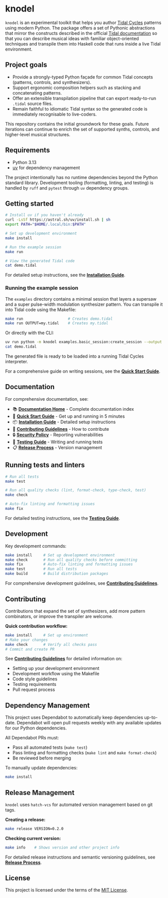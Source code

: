 # knodel

`knodel` is an experimental toolkit that helps you author [Tidal Cycles](https://tidalcycles.org/) patterns using modern Python. The package offers a set of Pythonic abstractions that mirror the constructs described in the official [Tidal documentation](https://tidalcycles.org/docs/) so that you can describe musical ideas with familiar object-oriented techniques and transpile them into Haskell code that runs inside a live Tidal environment.

## Project goals

* Provide a strongly-typed Python façade for common Tidal concepts (patterns, controls, and synthesizers).
* Support ergonomic composition helpers such as stacking and concatenating patterns.
* Offer an extensible transpilation pipeline that can export ready-to-run `.tidal` source files.
* Remain faithful to idiomatic Tidal syntax so the generated code is immediately recognisable to live-coders.

This repository contains the initial groundwork for these goals. Future iterations can continue to enrich the set of supported synths, controls, and higher-level musical structures.

## Requirements

* Python 3.13
* [uv](https://github.com/astral-sh/uv) for dependency management

The project intentionally has no runtime dependencies beyond the Python standard library. Development tooling (formatting, linting, and testing) is handled by `ruff` and `pytest` through `uv` dependency groups.

## Getting started

```bash
# Install uv if you haven't already
curl -LsSf https://astral.sh/uv/install.sh | sh
export PATH="$HOME/.local/bin:$PATH"

# Set up development environment
make install

# Run the example session
make run

# View the generated Tidal code
cat demo.tidal
```

For detailed setup instructions, see the **[Installation Guide](docs/guides/installation.md)**.

### Running the example session

The `examples` directory contains a minimal session that layers a supersaw and a super pulse-width modulation synthesizer pattern. You can transpile it into Tidal code using the Makefile:

```bash
make run                    # Creates demo.tidal
make run OUTPUT=my.tidal    # Creates my.tidal
```

Or directly with the CLI:

```bash
uv run python -m knodel examples.basic_session:create_session --output demo.tidal
cat demo.tidal
```

The generated file is ready to be loaded into a running Tidal Cycles interpreter.

For a comprehensive guide on writing sessions, see the **[Quick Start Guide](docs/guides/quickstart.md)**.

## Documentation

For comprehensive documentation, see:

- 📚 **[Documentation Home](docs/index.md)** - Complete documentation index
- 🚀 **[Quick Start Guide](docs/guides/quickstart.md)** - Get up and running in 5 minutes
- 📦 **[Installation Guide](docs/guides/installation.md)** - Detailed setup instructions
- 👥 **[Contributing Guidelines](docs/contributing/CONTRIBUTING.md)** - How to contribute
- 🔒 **[Security Policy](docs/security/SECURITY.md)** - Reporting vulnerabilities
- 🧪 **[Testing Guide](docs/development/testing.md)** - Writing and running tests
- 📋 **[Release Process](docs/development/releasing.md)** - Version management

## Running tests and linters

```bash
# Run all tests
make test

# Run all quality checks (lint, format-check, type-check, test)
make check

# Auto-fix linting and formatting issues
make fix
```

For detailed testing instructions, see the **[Testing Guide](docs/development/testing.md)**.

## Development

Key development commands:

```bash
make install     # Set up development environment
make check       # Run all quality checks before committing
make fix         # Auto-fix linting and formatting issues
make test        # Run all tests
make build       # Build distribution packages
```

For comprehensive development guidelines, see **[Contributing Guidelines](docs/contributing/CONTRIBUTING.md)**.

## Contributing

Contributions that expand the set of synthesizers, add more pattern combinators, or improve the transpiler are welcome.

**Quick contribution workflow:**

```bash
make install     # Set up environment
# Make your changes
make check       # Verify all checks pass
# Commit and create PR
```

See **[Contributing Guidelines](docs/contributing/CONTRIBUTING.md)** for detailed information on:

- Setting up your development environment
- Development workflow using the Makefile
- Code style guidelines
- Testing requirements
- Pull request process

## Dependency Management

This project uses Dependabot to automatically keep dependencies up-to-date. Dependabot will open pull requests weekly with any available updates for our Python dependencies.

All Dependabot PRs must:
- Pass all automated tests (`make test`)
- Pass linting and formatting checks (`make lint` and `make format-check`)
- Be reviewed before merging

To manually update dependencies:
```bash
make install
```

## Release Management

`knodel` uses `hatch-vcs` for automated version management based on git tags.

**Creating a release:**

```bash
make release VERSION=0.2.0
```

**Checking current version:**

```bash
make info    # Shows version and other project info
```

For detailed release instructions and semantic versioning guidelines, see **[Release Process](docs/development/releasing.md)**.

## License

This project is licensed under the terms of the [MIT License](LICENSE).
